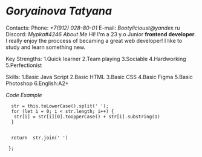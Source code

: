 # *Goryainova Tatyana*
Contacts:
Phone: _+7(912) 028-80-01_
E-mail: _Bootylicioust@yandex.ru_
Discord: _Mypka#4246_
_About Me_
Hi! I'm a 23 y.o Junior **frontend developer**. I really enjoy the proccess of becaming a great web developer! I like to study and learn something new.

Key Strengths:
1.Quick learner
2.Team playing
3.Sociable
4.Hardworking
5.Perfectionist

Skills:
1.Basic Java Script
2.Basic HTML
3.Basic CSS
4.Basic Figma
5.Basic Photoshop
6.English:A2+

_Code Example_
```String.prototype.toJadenCase = function () {
  str = this.toLowerCase().split(' ');
  for (let i = 0; i < str.length; i++) {
   str[i] = str[i][0].toUpperCase() + str[i].substring(1)
  }
 
   
  return  str.join(' ')
  
 };
```